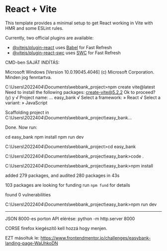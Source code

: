 # React + Vite

This template provides a minimal setup to get React working in Vite with HMR and some ESLint rules.

Currently, two official plugins are available:

- [@vitejs/plugin-react](https://github.com/vitejs/vite-plugin-react/blob/main/packages/plugin-react/README.md) uses [Babel](https://babeljs.io/) for Fast Refresh
- [@vitejs/plugin-react-swc](https://github.com/vitejs/vite-plugin-react-swc) uses [SWC](https://swc.rs/) for Fast Refresh


CMD-ben SAJÁT INDÍTÁS:

Microsoft Windows [Version 10.0.19045.4046]
(c) Microsoft Corporation. Minden jog fenntartva.

C:\Users\2022404\Documents\webbank_project>npm create vite@latest
Need to install the following packages:
create-vite@5.2.2
Ok to proceed? (y) y
√ Project name: ... easy_bank
√ Select a framework: » React
√ Select a variant: » JavaScript

Scaffolding project in C:\Users\2022404\Documents\webbank_project\easy_bank...

Done. Now run:

  cd easy_bank
  npm install
  npm run dev


C:\Users\2022404\Documents\webbank_project>cd easy_bank

C:\Users\2022404\Documents\webbank_project\easy_bank>code .

C:\Users\2022404\Documents\webbank_project\easy_bank>npm install

added 279 packages, and audited 280 packages in 43s

103 packages are looking for funding
  run `npm fund` for details

found 0 vulnerabilities

C:\Users\2022404\Documents\webbank_project\easy_bank>npm run dev


------------------------------------------------------------------
JSON 8000-es porton API elérése:
python -m http.server 8000

CORSE firefox kiegészítő kell hozzá hogy menjen.



EZT másoltuk le:
https://www.frontendmentor.io/challenges/easybank-landing-page-WaUhkoDN
